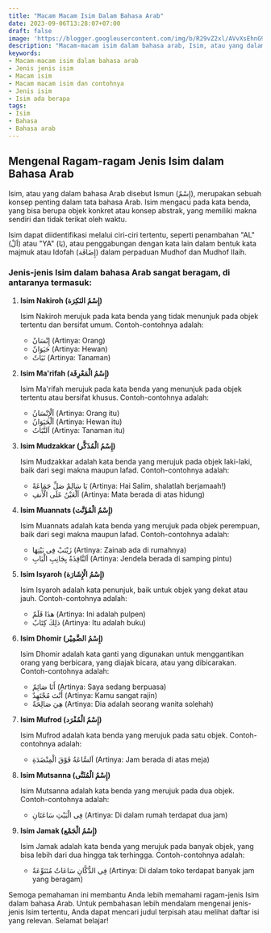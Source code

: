 ```yaml
---
title: "Macam Macam Isim Dalam Bahasa Arab"
date: 2023-09-06T13:28:07+07:00
draft: false
image: 'https://blogger.googleusercontent.com/img/b/R29vZ2xl/AVvXsEhnG9PpLsOHowzca5BAX6H46herfluhBVy4tddnOv5yh8lBNvuYInFVJAQapWR9PI4fBHsdQpyREJgX80IGnlJmRWRiGWOoCgZNVf5TQrdVfXPab9G7Lq2vwmR7nGjGAyc5d2HmHonV6ADVZWNmZTByY2MoYMrphANXAYX84goeOYLn-Jg7TRiLeuoZ2u8/s480/isim-dalam-bahasa-arab.webp'
description: "Macam-macam isim dalam bahasa arab, Isim, atau yang dalam bahasa Arab disebut Ismun (إِسْمٌ), merupakan sebuah konsep penting dalam tata bahasa Arab. Isim mengacu pada kata benda,"
keywords:
- Macam-macam isim dalam bahasa arab
- Jenis jenis isim
- Macam isim
- Macam macam isim dan contohnya
- Jenis isim
- Isim ada berapa
tags:
- Isim
- Bahasa
- Bahasa arab
---
```


## Mengenal Ragam-ragam Jenis Isim dalam Bahasa Arab

Isim, atau yang dalam bahasa Arab disebut Ismun (إِسْمٌ), merupakan sebuah konsep penting dalam tata bahasa Arab. Isim mengacu pada kata benda, yang bisa berupa objek konkret atau konsep abstrak, yang memiliki makna sendiri dan tidak terikat oleh waktu.

Isim dapat diidentifikasi melalui ciri-ciri tertentu, seperti penambahan "AL" (اَلْ) atau "YA" (يَا), atau penggabungan dengan kata lain dalam bentuk kata majmuk atau Idofah (إِضَافَة) dalam perpaduan Mudhof dan Mudhof Ilaih.

### Jenis-jenis Isim dalam bahasa Arab sangat beragam, di antaranya termasuk:

1. **Isim Nakiroh (إِسْمُ النَكِرَة)**

   Isim Nakiroh merujuk pada kata benda yang tidak menunjuk pada objek tertentu dan bersifat umum. Contoh-contohnya adalah:

   - إِنْسَانٌ (Artinya: Orang)
   - حَيَوَانٌ (Artinya: Hewan)
   - نَبَاتٌ (Artinya: Tanaman)

2. **Isim Ma'rifah (إِسْمُ الْمَعْرِفَة)**

   Isim Ma'rifah merujuk pada kata benda yang menunjuk pada objek tertentu atau bersifat khusus. Contoh-contohnya adalah:

   - اَلْإِنْسَانُ (Artinya: Orang itu)
   - اَلْحَيَوَانُ (Artinya: Hewan itu)
   - اَلنَّبَاتُ (Artinya: Tanaman itu)

3. **Isim Mudzakkar (إِسْمُ الْمُذَكَّر)**

   Isim Mudzakkar adalah kata benda yang merujuk pada objek laki-laki, baik dari segi makna maupun lafad. Contoh-contohnya adalah:

   - يَا سَالِمْ صَلِّ جَمَاعَةً (Artinya: Hai Salim, shalatlah berjamaah!)
   - اَلْعَيْنُ عَلَى الْأَنفِ (Artinya: Mata berada di atas hidung)

4. **Isim Muannats (إِسْمُ الْمُؤَنَّث)**

   Isim Muannats adalah kata benda yang merujuk pada objek perempuan, baik dari segi makna maupun lafad. Contoh-contohnya adalah:

   - زَيْنَبْ فِى بَيْتِهَا (Artinya: Zainab ada di rumahnya)
   - اَلنَّافِذَةُ بِجَانِبِ الْبَابِ (Artinya: Jendela berada di samping pintu)

5. **Isim Isyaroh (إِسْمُ الْإِشَارَة)**

   Isim Isyaroh adalah kata penunjuk, baik untuk objek yang dekat atau jauh. Contoh-contohnya adalah:

   - هذَا قَلَمٌ (Artinya: Ini adalah pulpen)
   - ذلِكَ كِتَابٌ (Artinya: Itu adalah buku)

6. **Isim Dhomir (إِسْمُ الضَّمِيْر)**

   Isim Dhomir adalah kata ganti yang digunakan untuk menggantikan orang yang berbicara, yang diajak bicara, atau yang dibicarakan. Contoh-contohnya adalah:

   - أَنَا صَائِمٌ (Artinya: Saya sedang berpuasa)
   - أَنْتَ مُجْتَهِدٌ (Artinya: Kamu sangat rajin)
   - هِيَ صَالِحَةٌ (Artinya: Dia adalah seorang wanita solehah)

7. **Isim Mufrod (إِسْمُ الْمُفْرَد)**

   Isim Mufrod adalah kata benda yang merujuk pada satu objek. Contoh-contohnya adalah:

   - اَلسَّاعَةُ فَوْقَ الْمِنْضَدَةِ (Artinya: Jam berada di atas meja)

8. **Isim Mutsanna (إِسْمُ الْمُثَنَّى)**

   Isim Mutsanna adalah kata benda yang merujuk pada dua objek. Contoh-contohnya adalah:

   - فِى الْبَيْتِ سَاعَتَانِ (Artinya: Di dalam rumah terdapat dua jam)

9. **Isim Jamak (إِسْمُ الْجَمْع)**

   Isim Jamak adalah kata benda yang merujuk pada banyak objek, yang bisa lebih dari dua hingga tak terhingga. Contoh-contohnya adalah:

   - فِى الدُّكَّانِ سَاعَاتٌ مُتَنَوِّعَةٌ (Artinya: Di dalam toko terdapat banyak jam yang beragam)

Semoga pemahaman ini membantu Anda lebih memahami ragam-jenis Isim dalam bahasa Arab. Untuk pembahasan lebih mendalam mengenai jenis-jenis Isim tertentu, Anda dapat mencari judul terpisah atau melihat daftar isi yang relevan. Selamat belajar!